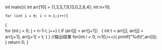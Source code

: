 
int main(){
    int arr[10] = {1,3,5,7,9,13,0,2,8,4};
    int n=10;
    
    for (int i = 0; i < n-1;i++){
{   
    for (int j = 0; j < n-1-i; j++)
    {
     if (arr[j] > arr[j+1]）
     {
         int t = arr[j];
         arr[j] = arr[j+1];
         arr[j+1] = t;
    }
}
//输出结果
    for(int i = 0; i<10;i++){
        printf("%d\t",arr[i]);
    }
    return 0;
}    
    

